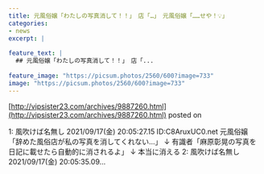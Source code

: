 ```yaml
---
title: 元風俗嬢「わたしの写真消して！！」　店「…」　元風俗嬢「……せや！💡」
categories:
- news
excerpt: |
  
feature_text: |
  ## 元風俗嬢「わたしの写真消して！！」　店「...
  
feature_image: "https://picsum.photos/2560/600?image=733"
image: "https://picsum.photos/2560/600?image=733"
---
```


[http://vipsister23.com/archives/9887260.html](http://vipsister23.com/archives/9887260.html)
posted on 

<!--more-->

1: 風吹けば名無し 2021/09/17(金) 20:05:27.15 ID:C8AruxUC0.net 元風俗嬢「辞めた風俗店が私の写真を消してくれない...」 ↓ 有識者「麻原彰晃の写真を日記に載せたら自動的に消されるよ」 ↓ 本当に消える 2: 風吹けば名無し 2021/09/17(金) 20:05:35.09...
